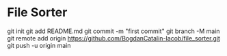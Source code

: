 # File Sorter

git init
git add README.md
git commit -m "first commit"
git branch -M main
git remote add origin https://github.com/BogdanCatalin-Iacob/file_sorter.git
git push -u origin main